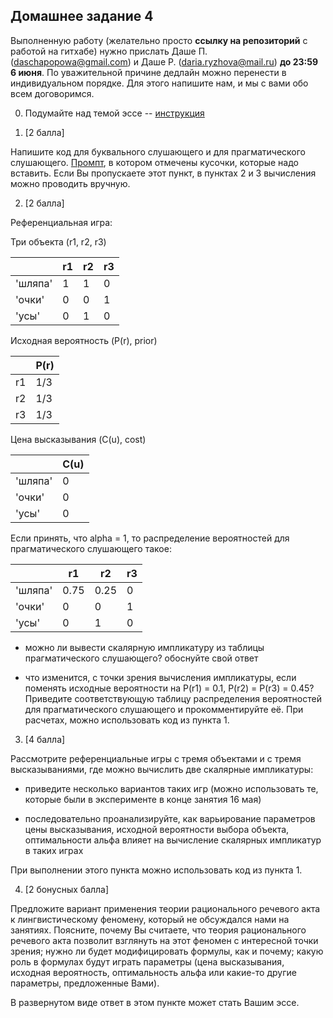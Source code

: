 ## Домашнее задание 4

Выполненную работу (желательно просто **ссылку на репозиторий** с работой на гитхабе) нужно прислать Даше П. (daschapopowa@gmail.com) и Даше Р. (daria.ryzhova@mail.ru) **до 23:59 6 июня**. По уважительной причине дедлайн можно перенести в индивидуальном порядке. Для этого напишите нам, и мы с вами обо всем договоримся.

0. Подумайте над темой эссе -- [инструкция](https://github.com/dashapopova/CompSem2023/blob/main/HW/EssayGuidelines.md)

1. \[2 балла\]

Напишите код для буквального слушающего и для прагматического слушающего. [Промпт](https://github.com/dashapopova/CompSemantics/blob/main/HWs/hw5_prompt.ipynb), в котором отмечены кусочки, которые надо вставить. Если Вы пропускаете этот пункт, в пунктах 2 и 3 вычисления можно проводить вручную.

2. \[2 балла\]

Референциальная игра:

Три объекта (r1, r2, r3)

|        | r1         | r2  | r3 |
| ------------- |-------------| -----|------|
| 'шляпа'    | 1 | 1 | 0 |
| 'очки'     | 0     |   0 | 1|
| 'усы' | 0      |    1 | 0|

Исходная вероятность (P(r), prior)

|        | P(r)|
| ------------- |-------------|
| r1    | 1/3 | 
| r2     | 1/3     |  
| r3 | 1/3      |   

Цена высказывания (C(u), cost)

|        | C(u)|
| ------------- |-------------|
| 'шляпа'   | 0 | 
| 'очки'     | 0     |  
| 'усы' | 0      |   

Если принять, что alpha = 1, то распределение вероятностей для прагматического слушающего такое:

|        | r1         | r2  | r3 |
| ------------- |-------------| -----|------|
| 'шляпа'    | 0.75 | 0.25 | 0 |
| 'очки'     | 0     |   0 | 1|
| 'усы' | 0      |    1 | 0|

- можно ли вывести скалярную импликатуру из таблицы прагматического слушающего? обоснуйте свой ответ

- что изменится, с точки зрения вычисления импликатуры, если поменять исходные вероятности на P(r1) = 0.1, P(r2) = P(r3) = 0.45? Приведите соответствующую таблицу распределения вероятностей для прагматического слушающего и прокомментируйте её. При расчетах, можно использовать код из пункта 1.

3. \[4 балла\]

Рассмотрите референциальные игры с тремя объектами и с тремя высказываниями, где можно вычислить две скалярные импликатуры: 

- приведите несколько вариантов таких игр (можно использовать те, которые были в эксперименте в конце занятия 16 мая)

- последовательно проанализируйте, как варьирование параметров цены высказывания, исходной вероятности выбора объекта, оптимальности альфа влияет на вычисление скалярных импликатур в таких играх

При выполнении этого пункта можно использовать код из пункта 1.

4. \[2 бонусных балла\]

Предложите вариант применения теории рационального речевого акта к лингвистическому феномену, который не обсуждался нами на занятиях. Поясните, почему Вы считаете, что теория рационального речевого акта позволит взглянуть на этот феномен с интересной точки зрения; нужно ли будет модифицировать формулы, как и почему; какую роль в формулах будут играть параметры (цена высказывания, исходная вероятность, оптимальность альфа или какие-то другие параметры, предложенные Вами).

В развернутом виде ответ в этом пункте может стать Вашим эссе.
